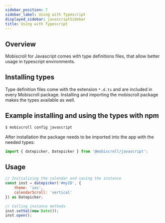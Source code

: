 ```yaml
---
sidebar_position: 7
sidebar_label: Using with Typescript
displayed_sidebar: javascriptSidebar
title: Using with Typescript
---
```


## Overview

Mobiscroll for Javascript comes with type definitions files, that allow better usage in typescript environments.

## Installing types

Type definition files come with the extension `*.d.ts` and are included in every Mobiscroll package. Installing and importing the mobiscroll package makes the types available as well.

## Example installing and using the types with npm

```jsx
$ mobiscroll config javascript 
```

After installation the package needs to be imported into the app with the needed types:

```jsx
import { datepicker, Datepicker } from '@mobiscroll/javascript';
```

## Usage

```jsx
// Initializing the calendar and saving the instance
const inst = datepicker('#myID', {
    theme: 'ios',
    calendarScroll: 'vertical'
}) as Datepicker;

// Calling instance methods
inst.setVal(new Date());
inst.open();
```